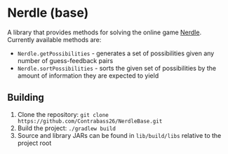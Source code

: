 # Nerdle (base)
A library that provides methods for solving the online game [Nerdle](https://nerdlegame.com/). Currently available methods are:
* `Nerdle.getPossibilities` - generates a set of possibilities given any number of guess-feedback pairs
* `Nerdle.sortPossibilities` - sorts the given set of possibilities by the amount of information they are expected to yield

## Building
1. Clone the repository: `git clone https://github.com/Contrabass26/NerdleBase.git`
2. Build the project: `./gradlew build`
3. Source and library JARs can be found in `lib/build/libs` relative to the project root
